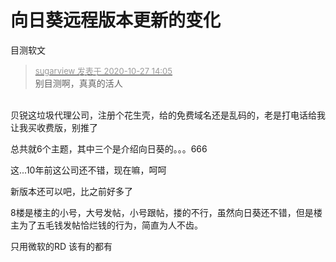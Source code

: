 # 向日葵远程版本更新的变化


目测软文<img id="aimg_rZWpv" onclick="zoom(this, this.src, 0, 0, 0)" class="zoom" src="https://cdn.jsdelivr.net/gh/hishis/forum-master/public/images/patch.gif" onmouseover="img_onmouseoverfunc(this)" onload="thumbImg(this)" border="0" alt="" />

<div class="quote"><blockquote><font size="2"><a href="https://www.hostloc.com/forum.php?mod=redirect&amp;goto=findpost&amp;pid=9358970&amp;ptid=758966" target="_blank"><font color="#999999">sugarview 发表于 2020-10-27 14:05</font></a></font><br />
别目测啊，真真的活人</blockquote></div><br />
贝锐这垃圾代理公司，注册个花生壳，给的免费域名还是乱码的，老是打电话给我让我买收费版，别推了<img id="aimg_QJX9D" onclick="zoom(this, this.src, 0, 0, 0)" class="zoom" src="https://cdn.jsdelivr.net/gh/hishis/forum-master/public/images/patch.gif" onmouseover="img_onmouseoverfunc(this)" onload="thumbImg(this)" border="0" alt="" />

总共就6个主题，其中三个是介绍向日葵的。。。666

这...10年前这公司还不错，现在嘛，呵呵

新版本还可以吧，比之前好多了

8楼是楼主的小号，大号发帖，小号跟帖，搂的不行，虽然向日葵还不错，但是楼主为了五毛钱发帖恰烂钱的行为，简直为人不齿。

只用微软的RD 该有的都有
